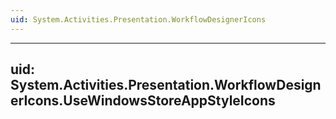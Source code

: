 ```yaml
---
uid: System.Activities.Presentation.WorkflowDesignerIcons
---
```


---
uid: System.Activities.Presentation.WorkflowDesignerIcons.UseWindowsStoreAppStyleIcons
---
